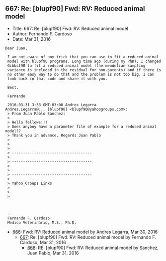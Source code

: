 ## 667: Re: [blupf90] Fwd: RV: Reduced animal model

- Title: 667: Re: [blupf90] Fwd: RV: Reduced animal model
- Author: Fernando F. Cardoso
- Date: Mar 31, 2016

```
Dear Juan,

 I am not aware of any trick that you can use to fit a reduced animal
 model with blupf90 programs. Long time ago (during my PhD), I changed
 Gibbsf90 to fit a reduced animal model (the mendelian sampling
 variance is included in the residual for non-parents) and if there is
 no other easy way to do that and the problem is not too big, I can
 look back in that code and share it with you.

 Best,

 Fernando

 2016-03-31 3:33 GMT-03:00 Andres Legarra
Andres.Legarra@... [blupf90] <blupf90@yahoogroups.com>:
 > From Juan Pablo Sanchez:
 >
 > Hello fellows!!!
 > Does anyboy have a parameter file of example for a reduced animal model??
 > Thank you in advance. Regards Juan Pablo
 >
 >
 >
 > ------------------------------------
 >
 > ------------------------------------
 >
 >
 > ------------------------------------
 >
 > Yahoo Groups Links
 >
 >
 >



 -- 
 Fernando F. Cardoso
 Medico Veterinário, M.S., Ph.D.
```

- [666](0666.md): Fwd: RV: Reduced animal model by Andres Legarra, Mar 30, 2016
    - [667](0667.md): Re: [blupf90] Fwd: RV: Reduced animal model by Fernando F. Cardoso, Mar 31, 2016
        - [668](0668.md): RE: [blupf90] Fwd: RV: Reduced animal model by Sanchez, Juan Pablo, Mar 31, 2016
